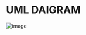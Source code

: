 # UML DAIGRAM
![image](https://user-images.githubusercontent.com/101516120/161228565-f44f4f95-7b01-4efe-acda-a0226b831521.png)

